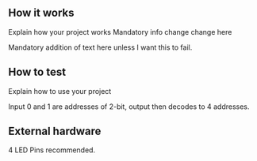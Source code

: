 <!---

This file is used to generate your project datasheet. Please fill in the information below and delete any unused
sections.

You can also include images in this folder and reference them in the markdown. Each image must be less than
512 kb in size, and the combined size of all images must be less than 1 MB.
-->

## How it works

Explain how your project works
Mandatory info change change here

Mandatory addition of text here unless I want this to fail.

## How to test

Explain how to use your project

Input 0 and 1 are addresses of 2-bit, output then decodes to 4 addresses.

## External hardware

4 LED Pins recommended.

